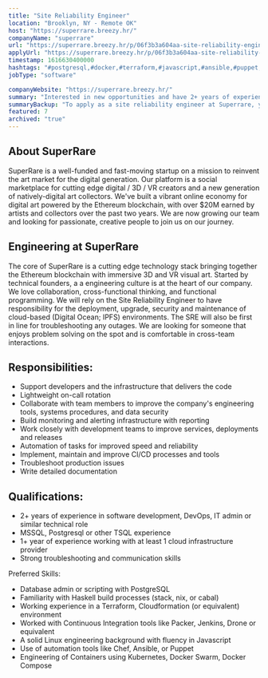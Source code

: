 ```yaml
---
title: "Site Reliability Engineer"
location: "Brooklyn, NY - Remote OK"
host: "https://superrare.breezy.hr/"
companyName: "superrare"
url: "https://superrare.breezy.hr/p/06f3b3a604aa-site-reliability-engineer"
applyUrl: "https://superrare.breezy.hr/p/06f3b3a604aa-site-reliability-engineer/apply"
timestamp: 1616630400000
hashtags: "#postgresql,#docker,#terraform,#javascript,#ansible,#puppet,#chef,#linux,#kubernetes,#marketing"
jobType: "software"

companyWebsite: "https://superrare.breezy.hr/"
summary: "Interested in new opportunities and have 2+ years of experience in software development, DevOps, IT admin or similar technical role? SuperRare has a job opening for a Site Reliability Engineer."
summaryBackup: "To apply as a site reliability engineer at Superrare, you preferably need to have some knowledge of: #javascript, #docker, #terraform."
featured: 7
archived: "true"
---
```


## About SuperRare

SuperRare is a well-funded and fast-moving startup on a mission to reinvent the art market for the digital generation. Our platform is a social marketplace for cutting edge digital / 3D / VR creators and a new generation of natively-digital art collectors. We've built a vibrant online economy for digital art powered by the Ethereum blockchain, with over $20M earned by artists and collectors over the past two years. We are now growing our team and looking for passionate, creative people to join us on our journey.

## Engineering at SuperRare

The core of SuperRare is a cutting edge technology stack bringing together the Ethereum blockchain with immersive 3D and VR visual art. Started by technical founders, a a engineering culture is at the heart of our company. We love collaboration, cross-functional thinking, and functional programming. We will rely on the Site Reliability Engineer to have responsibility for the deployment, upgrade, security and maintenance of cloud-based (Digital Ocean; IPFS) environments. The SRE will also be first in line for troubleshooting any outages. We are looking for someone that enjoys problem solving on the spot and is comfortable in cross-team interactions.

## Responsibilities:

*   Support developers and the infrastructure that delivers the code
*   Lightweight on-call rotation
*   Collaborate with team members to improve the company's engineering tools, systems procedures, and data security
*   Build monitoring and alerting infrastructure with reporting
*   Work closely with development teams to improve services, deployments and releases
*   Automation of tasks for improved speed and reliability
*   Implement, maintain and improve CI/CD processes and tools
*   Troubleshoot production issues
*   Write detailed documentation

## Qualifications:

*   2+ years of experience in software development, DevOps, IT admin or similar technical role
*   MSSQL, Postgresql or other TSQL experience
*   1+ year of experience working with at least 1 cloud infrastructure provider
*   Strong troubleshooting and communication skills

Preferred Skills:

*   Database admin or scripting with PostgreSQL
*   Familiarity with Haskell build processes (stack, nix, or cabal)
*   Working experience in a Terraform, Cloudformation (or equivalent) environment
*   Worked with Continuous Integration tools like Packer, Jenkins, Drone or equivalent
*   A solid Linux engineering background with fluency in Javascript
*   Use of automation tools like Chef, Ansible, or Puppet
*   Engineering of Containers using Kubernetes, Docker Swarm, Docker Compose

